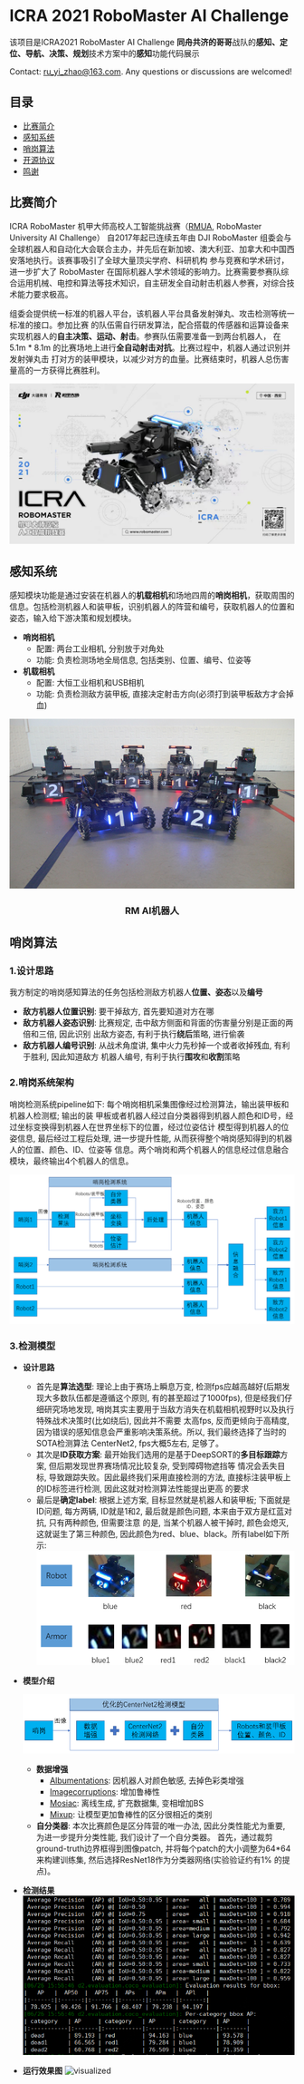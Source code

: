 # ICRA 2021 RoboMaster AI Challenge
该项目是ICRA2021 RoboMaster AI Challenge **同舟共济的哥哥**战队的**感知、定位、导航、决策、规划**技术方案中的**感知**功能代码展示

Contact: [ru_yi_zhao@163.com](mailto:ru_yi_zhao@163.com). Any questions or discussions are welcomed! 

## 目录

- [比赛简介](#比赛简介)
- [感知系统](#感知系统)
- [哨岗算法](#哨岗算法)
- [开源协议](#开源协议)
- [鸣谢](#鸣谢)

## 比赛简介
ICRA RoboMaster 机甲大师高校人工智能挑战赛（[RMUA](https://www.robomaster.com/zh-CN/robo/icra?djifrom=nav), RoboMaster University AI Challenge）
自2017年起已连续五年由 DJI RoboMaster 组委会与全球机器人和自动化大会联合主办，并先后在新加坡、澳大利亚、加拿大和中国西安落地执行。该赛事吸引了全球大量顶尖学府、科研机构
参与竞赛和学术研讨，进一步扩大了 RoboMaster 在国际机器人学术领域的影响力。比赛需要参赛队综合运用机械、电控和算法等技术知识，自主研发全自动射击机器人参赛，对综合技术能力要求极高。

组委会提供统一标准的机器人平台，该机器人平台具备发射弹丸、攻击检测等统一标准的接口。参加比赛
的队伍需自行研发算法，配合搭载的传感器和运算设备来实现机器人的**自主决策、运动、射击**。参赛队伍需要准备一到两台机器人，
在 5.1m * 8.1m 的比赛场地上进行**全自动射击对抗**。比赛过程中，机器人通过识别并发射弹丸击
打对方的装甲模块，以减少对方的血量。比赛结束时，机器人总伤害量高的一方获得比赛胜利。

![introduction](./figs/intro.jpg)

## 感知系统
感知模块功能是通过安装在机器人的**机载相机**和场地四周的**哨岗相机**，获取周围的信息。包括检测机器人和装甲板，识别机器人的阵营和编号，获取机器人的位置和姿态，输入给下游决策和规划模块。
+ **哨岗相机**
    + 配置: 两台工业相机, 分别放于对角处
    + 功能: 负责检测场地全局信息, 包括类别、位置、编号、位姿等
+ **机载相机**
    + 配置: 大恒工业相机和USB相机
    + 功能: 负责检测敌方装甲板, 直接决定射击方向(必须打到装甲板敌方才会掉血)

<p align="center">
  <a>
    <img src="./figs/robot.png" alt="robot" width="600" height="300">
  </a>
  <h3 align="center">RM AI机器人</h3> </p>

## 哨岗算法
### 1.设计思路
我方制定的哨岗感知算法的任务包括检测敌方机器人**位置、姿态**以及**编号**
+ **敌方机器人位置识别**: 要干掉敌方, 首先要知道对方在哪
+ **敌方机器人姿态识别**: 比赛规定, 击中敌方侧面和背面的伤害量分别是正面的两倍和三倍, 因此识别
出敌方姿态, 有利于执行**绕后**策略, 进行偷袭
+ **敌方机器人编号识别**: 从战术角度讲, 集中火力先秒掉一个或者收掉残血, 有利于胜利, 因此知道敌方
机器人编号, 有利于执行**围攻**和**收割**策略

### 2.哨岗系统架构
哨岗检测系统pipeline如下: 每个哨岗相机采集图像经过检测算法，输出装甲板和机器人检测框; 输出的装
甲板或者机器人经过自分类器得到机器人颜色和ID号，经过坐标变换得到机器人在世界坐标下的位置，经过位姿估计
模型得到机器人的位姿信息, 最后经过工程后处理, 进一步提升性能, 从而获得整个哨岗感知得到的机器人的位置、颜色、ID、位姿等
信息。两个哨岗和两个机器人的信息经过信息融合模块，最终输出4个机器人的信息。

![pipeline](./figs/pipeline.png)

### 3.检测模型
+ **设计思路**
    + 首先是**算法选型**: 理论上由于赛场上瞬息万变, 检测fps应越高越好(后期发现大多数队伍都是遵循这个原则, 有的甚至超过了1000fps), 
    但是经我们仔细研究场地发现, 哨岗其实主要用于当敌方消失在机载相机视野时以及执行特殊战术决策时(比如绕后), 因此并不需要
    太高fps, 反而更倾向于高精度, 因为错误的感知信息会严重影响决策系统。所以, 我们最终选择了当时的SOTA检测算法
    CenterNet2, fps大概5左右, 足够了。
    + 其次是**ID获取方案**: 最开始我们选用的是基于DeepSORT的**多目标跟踪**方案, 但后期发现世界赛场情况比较复杂, 受到障碍物遮挡等
    情况会丢失目标, 导致跟踪失败。因此最终我们采用直接检测的方法, 直接标注装甲板上的ID标签进行检测, 因此这就对检测算法性能提出更高
    的要求
    + 最后是**确定label**: 根据上述方案, 目标显然就是机器人和装甲板; 下面就是ID问题, 每方两辆, ID就是1和2, 最后就是颜色问题, 本来由于双方是红蓝对抗, 只有两种颜色, 但需要注意
    的是, 当某个机器人被干掉时, 颜色会熄灭, 这就诞生了第三种颜色, 因此颜色为red、blue、black。所有label如下所示:
![label](./figs/label.png)

+ **模型介绍**

    ![model](./figs/CenterNet2.png)
    + **数据增强**
        + [Albumentations](https://github.com/albumentations-team/albumentations): 因机器人对颜色敏感, 去掉色彩类增强
        + [Imagecorruptions](https://github.com/bethgelab/imagecorruptions): 增加鲁棒性
        + [Mosiac](https://github.com/Tianxiaomo/pytorch-YOLOv4): 离线生成, 扩充数据集, 变相增加BS
        + [Mixup](https://github.com/facebookresearch/mixup-cifar10): 让模型更加鲁棒性的区分很相近的类别
    + **自分类器**: 本次比赛颜色是区分阵营的唯一办法, 因此分类性能尤为重要, 为进一步提升分类性能, 我们设计了一个自分类器。
    首先，通过裁剪ground-truth边界框得到图像patch, 并将每个patch的大小调整为64*64来构建训练集, 然后选择ResNet18作为分类器网络(实验验证约有1%
    的提点)。

+ **检测结果**
![map](./figs/map.png)

+ **运行效果图**
![visualized](./figs/test.gif)



